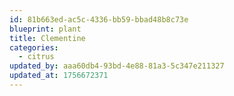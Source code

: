 ```yaml
---
id: 81b663ed-ac5c-4336-bb59-bbad48b8c73e
blueprint: plant
title: Clementine
categories:
  - citrus
updated_by: aaa60db4-93bd-4e88-81a3-5c347e211327
updated_at: 1756672371
---
```

